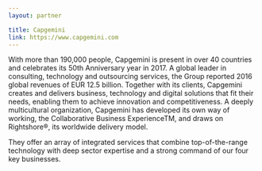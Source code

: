 ```yaml
---
layout: partner

title: Capgemini
link: https://www.capgemini.com
---
```


With more than 190,000 people, Capgemini is present in over 40 countries and celebrates its 50th Anniversary year in 2017. A global leader in consulting, technology and outsourcing services, the Group reported 2016 global revenues of EUR 12.5 billion. Together with its clients, Capgemini creates and delivers business, technology and digital solutions that fit their needs, enabling them to achieve innovation and competitiveness. A deeply multicultural organization, Capgemini has developed its own way of working, the Collaborative Business ExperienceTM, and draws on Rightshore®, its worldwide delivery model.

They offer an array of integrated services that combine top-of-the-range technology with deep sector expertise and a strong command of our four key businesses.
